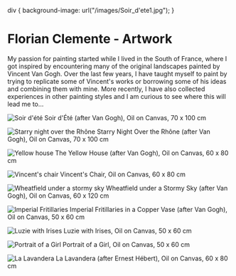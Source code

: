 div {
  background-image:
      url("/images/Soir_d'ete1.jpg");
}
# Florian Clemente - Artwork

My passion for painting started while I lived in the South of France, where I got inspired by encountering many of the original landscapes painted by Vincent Van Gogh. Over the last few years, I have taught myself to paint by trying to replicate some of Vincent's works or borrowing some of his ideas and combining them with mine. More recently, I have also collected experiences in other painting styles and I am curious to see where this will lead me to...

![Soir d'été](/images/Soir_d'ete1.jpg)
Soir d'Été (after Van Gogh), Oil on Canvas, 70 x 100 cm

![Starry night over the Rhône](/images/DSC_0791e.jpg)
Starry Night Over the Rhône (after Van Gogh), Oil on Canvas, 70 x 100 cm

![Yellow house](/images/yellowHouse.jpeg)
The Yellow House (after Van Gogh), Oil on Canvas, 60 x 80 cm

![Vincent's chair](/images/DSC_0784e.jpg)
Vincent's Chair, Oil on Canvas, 60 x 80 cm

![Wheatfield under a stormy sky](/images/DSC_0783e.jpg)
Wheatfield under a Stormy Sky (after Van Gogh), Oil on Canvas, 60 x 120 cm

![Imperial Fritillaries](/images/DSC_0787e.jpg)
Imperial Fritillaries in a Copper Vase (after Van Gogh), Oil on Canvas, 50 x 60 cm

![Luzie with Irises](/images/DSC_0789e.jpg)
Luzie with Irises, Oil on Canvas, 50 x 60 cm

![Portrait of a Girl](/images/DSC_0779e.jpg)
Portrait of a Girl, Oil on Canvas, 50 x 60 cm

![La Lavandera](/images/DSC_0314e.jpg)
La Lavandera (after Ernest Hébert), Oil on Canvas, 60 x 80 cm


